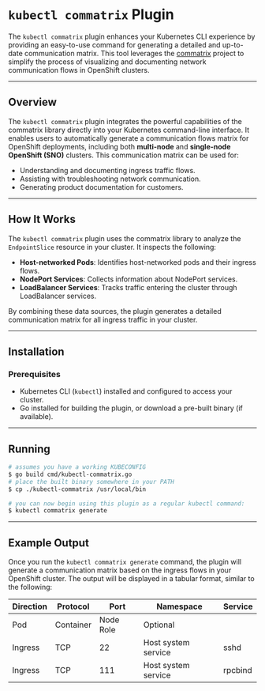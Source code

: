 # `kubectl commatrix` Plugin

The `kubectl commatrix` plugin enhances your Kubernetes CLI experience by
providing an easy-to-use command for generating a detailed and up-to-date
communication matrix. This tool leverages the [commatrix](https://github.com/openshift-kni/commatrix)
project to simplify the process of visualizing and documenting network
communication flows in OpenShift clusters.

---

## Overview

The `kubectl commatrix` plugin integrates the powerful capabilities of the
commatrix library directly into your Kubernetes command-line interface. It
enables users to automatically generate a communication flows matrix for OpenShift
deployments, including both **multi-node** and **single-node OpenShift (SNO)**
clusters. This communication matrix can be used for:

- Understanding and documenting ingress traffic flows.
- Assisting with troubleshooting network communication.
- Generating product documentation for customers.

---

## How It Works

The `kubectl commatrix` plugin uses the commatrix library to analyze the `EndpointSlice`
resource in your cluster. It inspects the following:

- **Host-networked Pods**: Identifies host-networked pods and their ingress flows.
- **NodePort Services**: Collects information about NodePort services.
- **LoadBalancer Services**: Tracks traffic entering the cluster through
LoadBalancer services.

By combining these data sources, the plugin generates a detailed communication matrix
for all ingress traffic in your cluster.

---

## Installation

### Prerequisites

- Kubernetes CLI (`kubectl`) installed and configured to access your cluster.
- Go installed for building the plugin, or download a pre-built binary (if available).

---

## Running

```sh
# assumes you have a working KUBECONFIG
$ go build cmd/kubectl-commatrix.go
# place the built binary somewhere in your PATH
$ cp ./kubectl-commatrix /usr/local/bin

# you can now begin using this plugin as a regular kubectl command:
$ kubectl commatrix generate 
```

---

## Example Output

Once you run the `kubectl commatrix generate` command, the plugin will
generate a communication matrix based on the ingress flows in your
OpenShift cluster. The output will be displayed in a tabular format,
similar to the following:

| Direction | Protocol | Port | Namespace              | Service              |
|-----------|----------|------|------------------------|----------------------|
| Pod       | Container | Node Role | Optional              |
| Ingress   | TCP      | 22   | Host system service    | sshd                 |
| Ingress   | TCP      | 111  | Host system service    | rpcbind              |
